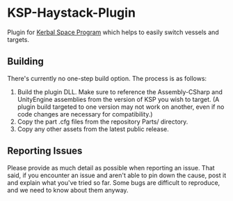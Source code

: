 KSP-Haystack-Plugin
===================

Plugin for [Kerbal Space Program](http://www.kerbalspaceprogram.com/) which helps to easily switch vessels and targets.

Building
--------
There's currently no one-step build option. The process is as follows:

1. Build the plugin DLL. Make sure to reference the Assembly-CSharp and UnityEngine assemblies from the version of KSP you wish to target. (A plugin build targeted to one version may not work on another, even if no code changes are necessary for compatibility.)
2. Copy the part .cfg files from the repository Parts/ directory.
3. Copy any other assets from the latest public release.

Reporting Issues
----------------
Please provide as much detail as possible when reporting an issue. That said, if you encounter an issue and aren't able to pin down the cause, post it and explain what you've tried so far. Some bugs are difficult to reproduce, and we need to know about them anyway.
